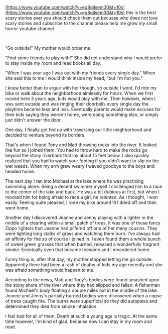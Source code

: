 [https://www.youtube.com/watch?v=eg8qjlsem30&t=10s](https://www.youtube.com/watch?v=eg8qjlsem30&t=10s) this is the best scary stories ever you should check them out becuase who does not love scary stories and subscribe to the channel please help me grow my small horror youtube channel 

&#x200B;

 

"Go outside!" My mother would order me.

"Find some friends to play with!" She did not understand why I would prefer to stay inside my room and read books all day.

"When I was your age I was out with my friends every single day." When she said this to me I would think inside my head, "but I'm not you."

I knew better than to argue with her though, so outside I went. I'd ride my bike or walk about the neighborhood aimlessly for hours. When we first moved here 3 years ago, kids would play with me. Then however, when I was sent outside and was ringing their doorbells every single day the playtime became less and less. Eventually parents would make excuses for their kids saying they weren't home, were doing something else, or simply just didn't answer the door.

One day, I finally got fed up with traversing our little neighborhood and decided to venture beyond its borders.

That's when I found Tony and Matt throwing rocks into the river. It looked like fun so I joined them. You had to throw hard to make the rocks go beyond the stony riverbank that lay about 15 feet below. I also quickly realized that you had to watch your footing if you didn't want to slip on the wet weeds. When my arm grew weary I waved goodbye to the boys and headed home.

The next day I ran into Michael at the lake where he was practicing swimming alone. Being a decent swimmer myself I challenged him to a race to the center of the lake and back. He was a bit dubious at first, but when I mocked him for being afraid to race a girl, he relented. As I thought, I won easily. Feeling quite pleased, I rode my bike around til I dried off and then went home.

Another day I discovered Jeanne and Jenny playing with a lighter in the middle of a clearing within a small patch of trees. It was one of those fancy Zippo lighters that Jeanne had pilfered off one of her many cousins. They were lighting long stalks of grass and watching them burn. I've always had an affinity for fire so of course I joined in. I even found them a whole bunch of sweet green grasses that when burned, released a wonderfully fragrant smoke. Eventually even that became tiresome and I meandered home.

Funny thing is, after that day, my mother stopped letting me go outside. Apparently there had been a rash of deaths of kids my age recently and she was afraid something would happen to me.

According to the news, Matt and Tony's bodies were found smashed upon the stony shore of the river where they had slipped and fallen. A fisherman found Michael's body floating a couple miles out in the middle of the lake. Jeanne and Jenny's partially burned bodies were discovered when a copse of trees caught fire. The burns were superficial so they did autopsies and determined they died from smoke inhalation.

I feel bad for all of them. Death at such a young age is tragic. At the same time however, I'm kind of glad, because now I can stay in my room and read.